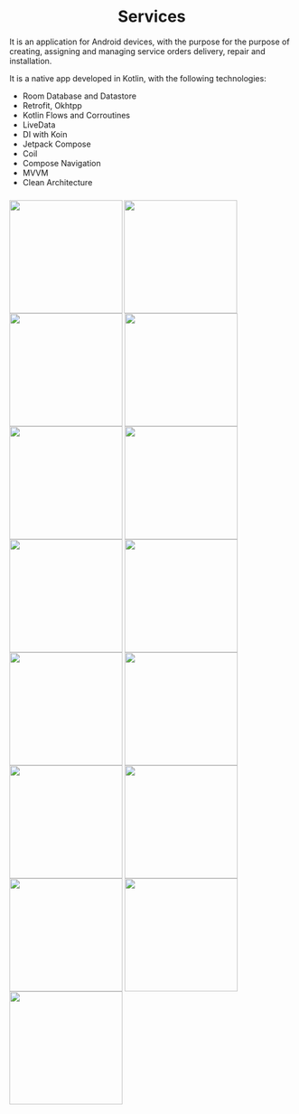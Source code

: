 <h1 align="center">Services</h1>

It is an application for Android devices, with the purpose for the purpose of creating, assigning and managing service orders
delivery, repair and installation.

It is a native app developed in Kotlin, with the following technologies:
- Room Database and Datastore
- Retrofit, Okhtpp
- Kotlin Flows and Corroutines
- LiveData
- DI with Koin
- Jetpack Compose
- Coil
- Compose Navigation
- MVVM
- Clean Architecture

<h3 align="left">
  <img align="left" width="200" src="https://github.com/laclave96/services/blob/main/screenshots/Screenshot_20240221-132557_Savent Services.jpg">
  <img align="center" width="200" src="https://github.com/laclave96/services/blob/main/screenshots/Screenshot_20240221-135647_Savent Services.jpg">
  <img align="center" width="200" src="https://github.com/laclave96/services/blob/main/screenshots/Screenshot_20240221-135700_Savent Services.jpg">
  <img align="center" width="200" src="https://github.com/laclave96/services/blob/main/screenshots/Screenshot_20240221-135735_Savent Services.jpg">
  <img align="center" width="200" src="https://github.com/laclave96/services/blob/main/screenshots/Screenshot_20240221-135746_Savent Services.jpg">
  <img align="center" width="200" src="https://github.com/laclave96/services/blob/main/screenshots/Screenshot_20240221-135752_Savent Services.jpg">
  <img align="center" width="200" src="https://github.com/laclave96/services/blob/main/screenshots/Screenshot_20240221-135849_Savent Services.jpg">
  <img align="center" width="200" src="https://github.com/laclave96/services/blob/main/screenshots/Screenshot_20240221-135859_Savent Services.jpg">
  <img align="center" width="200" src="https://github.com/laclave96/services/blob/main/screenshots/Screenshot_20240221-140241_Savent Services.jpg">
  <img align="center" width="200" src="https://github.com/laclave96/services/blob/main/screenshots/Screenshot_20240221-140333_Savent Services.jpg">
  <img align="center" width="200" src="https://github.com/laclave96/services/blob/main/screenshots/Screenshot_20240221-140348_Savent Services.jpg">
  <img align="center" width="200" src="https://github.com/laclave96/services/blob/main/screenshots/Screenshot_20240221-140503_Savent Services.jpg">
  <img align="center" width="200" src="https://github.com/laclave96/services/blob/main/screenshots/Screenshot_20240221-140508_Savent Services.jpg">
  <img align="center" width="200" src="https://github.com/laclave96/services/blob/main/screenshots/Screenshot_20240221-141035_Savent Services.jpg">
  <img align="center" width="200" src="https://github.com/laclave96/services/blob/main/screenshots/Screenshot_20240221-141048_Savent Services.jpg">

</h3>
